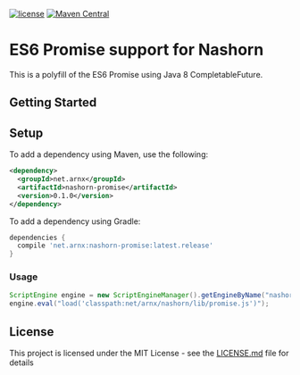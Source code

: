 [![license](http://img.shields.io/badge/license-MIT-brightgreen.svg)](LICENSE)
[![Maven Central](https://maven-badges.herokuapp.com/maven-central/net.arnx/nashorn-promise/badge.svg)](https://maven-badges.herokuapp.com/maven-central/net.arnx/nashorn-promise)


# ES6 Promise support for Nashorn

This is a polyfill of the ES6 Promise using Java 8 CompletableFuture.

## Getting Started

## Setup

To add a dependency using Maven, use the following:

```xml
<dependency>
  <groupId>net.arnx</groupId>
  <artifactId>nashorn-promise</artifactId>
  <version>0.1.0</version>
</dependency>
```

To add a dependency using Gradle:

```groovy
dependencies {
  compile 'net.arnx:nashorn-promise:latest.release'
}
```

### Usage

```java
ScriptEngine engine = new ScriptEngineManager().getEngineByName("nashorn");
engine.eval("load('classpath:net/arnx/nashorn/lib/promise.js')");
```

## License

This project is licensed under the MIT License - see the [LICENSE.md](LICENSE) file for details